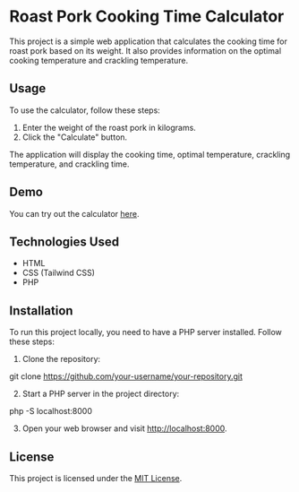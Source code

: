 # Roast Pork Cooking Time Calculator

This project is a simple web application that calculates the cooking time for roast pork based on its weight. It also provides information on the optimal cooking temperature and crackling temperature.

## Usage

To use the calculator, follow these steps:

1. Enter the weight of the roast pork in kilograms.
2. Click the "Calculate" button.

The application will display the cooking time, optimal temperature, crackling temperature, and crackling time.

## Demo

You can try out the calculator [here](https://cyberwarfare.site/PorkCalculator.php).

## Technologies Used

- HTML
- CSS (Tailwind CSS)
- PHP

## Installation

To run this project locally, you need to have a PHP server installed. Follow these steps:

1. Clone the repository:

git clone https://github.com/your-username/your-repository.git


2. Start a PHP server in the project directory:

php -S localhost:8000


3. Open your web browser and visit [http://localhost:8000](http://localhost:8000).

## License

This project is licensed under the [MIT License](LICENSE).
